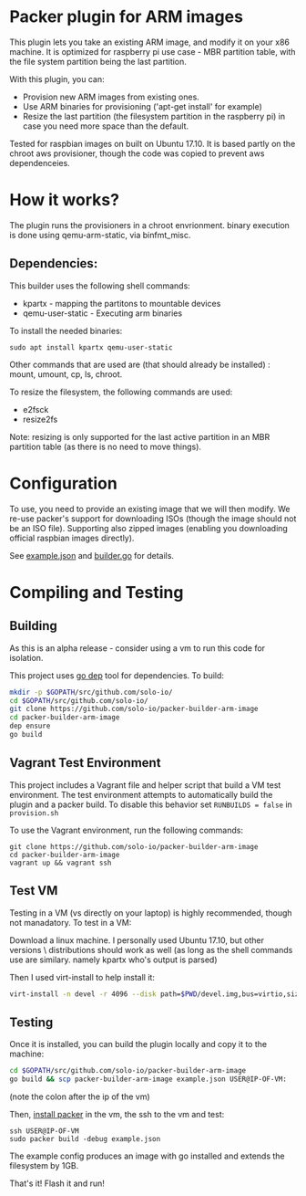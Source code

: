 # Packer plugin for ARM images

This plugin lets you take an existing ARM image, and modify it on your x86 machine.
It is optimized for raspberry pi use case - MBR partition table, with the file system partition 
being the last partition.

With this plugin, you can:
- Provision new ARM images from existing ones.
- Use ARM binaries for provisioning ('apt-get install' for example)
- Resize the last partition (the filesystem partition in the raspberry pi) in case you need more
  space than the default.

Tested for raspbian images on built on Ubuntu 17.10. It is based partly on the chroot aws 
provisioner, though the code was copied to prevent aws dependenceies.

# How it works?

The plugin runs the provisioners in a chroot envrionment. binary execution is done using
qemu-arm-static, via binfmt_misc.


## Dependencies:
This builder uses the following shell commands:
- kpartx - mapping the partitons to mountable devices
- qemu-user-static - Executing arm binaries

To install the needed binaries:
```
sudo apt install kpartx qemu-user-static
```
Other commands that are used are (that should already be installed) : mount, umount, cp, ls, chroot.

To resize the filesystem, the following commands are used:
- e2fsck
- resize2fs

Note: resizing is only supported for the last active
partition in an MBR partition table (as there is no need to move things).

# Configuration
To use, you need to provide an existing image that we will then modify. We re-use packer's support 
for downloading ISOs (though the image should not be an ISO file).
Supporting also zipped images (enabling you downloading official raspbian images directly).

See [example.json](example.json) and [builder.go](pkg/builder/builder.go) for details.

# Compiling and Testing
## Building
As this is an alpha release - consider using a vm to run this code for isolation.

This project uses [go dep](https://github.com/golang/dep) tool for dependencies.
To build:
```bash
mkdir -p $GOPATH/src/github.com/solo-io/
cd $GOPATH/src/github.com/solo-io/
git clone https://github.com/solo-io/packer-builder-arm-image
cd packer-builder-arm-image
dep ensure
go build
```

## Vagrant Test Environment
This project includes a Vagrant file and helper script that build a VM test environment. The test environment attempts to automatically build the plugin and a packer build. To disable this behavior set ```RUNBUILDS = false``` in ```provision.sh```

To use the Vagrant environment, run the following commands:

```
git clone https://github.com/solo-io/packer-builder-arm-image
cd packer-builder-arm-image
vagrant up && vagrant ssh
```

## Test VM
Testing in a VM (vs directly on your laptop) is highly recommended, though not manadatory. To test in a VM:

Download a linux machine. I personally used Ubuntu 17.10, but other versions \ distributions should work as well (as long as the shell commands use are similary. namely kpartx who's output is parsed)

Then I used virt-install to help install it:
```bash
virt-install -n devel -r 4096 --disk path=$PWD/devel.img,bus=virtio,size=40 -c ~/Downloads/ubuntu-17.10-desktop-amd64.iso --network network=default,model=virtio
```

## Testing
Once it is installed, you can build the plugin locally and copy it to the machine:
```bash
cd $GOPATH/src/github.com/solo-io/packer-builder-arm-image
go build && scp packer-builder-arm-image example.json USER@IP-OF-VM:
```
(note the colon after the ip of the vm)

Then, [install packer](https://www.packer.io/docs/install/index.html) in the vm, the ssh to the vm and test:
```
ssh USER@IP-OF-VM
sudo packer build -debug example.json
```

The example config produces an image with go installed and extends the filesystem by 1GB.

That's it! Flash it and run!
